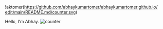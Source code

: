
!aktomer(https://github.com/abhaykumartomer/abhaykumartomer.github.io/edit/main/README.md/counter.svg)

Hello, I'm Abhay.
![counter](https://github.com/abhaykumartomer)
